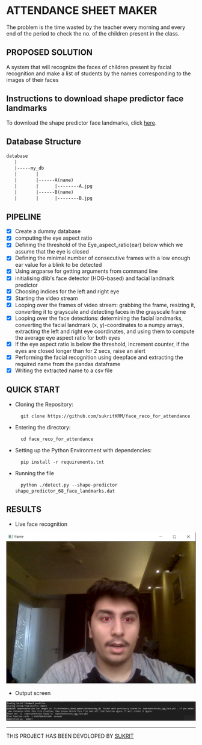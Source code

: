 # ATTENDANCE SHEET MAKER
The problem is the time wasted by the teacher every morning and every end of the period to check the no. of the children present in the class.

## PROPOSED SOLUTION
A system that will recognize the faces of children present by facial recognition and make a list of students by the names corresponding to the images of their faces

## Instructions to download shape predictor face landmarks
To download the shape predictor face landmarks, click <a href="https://drive.google.com/drive/folders/1XpA2wKfutscRGtWhQ-cUxYsTatOH7ihl?usp=sharing">here</a>.

## Database Structure
```
database
   |
   |-----my_db
   |       |
   |       |------A(name)
   |       |      |--------A.jpg
   |       |------B(name)
   |       |      |--------B.jpg

```
## PIPELINE

- [X] Create a dummy database
- [X] computing the eye aspect ratio
- [X] Defining the threshold of the Eye_aspect_ratio(ear) below which we assume that the eye is closed
- [X] Defining the minimal number of consecutive frames with a low enough ear value for a blink to be detected
- [X] Using argparse for getting arguments from command line
- [X] initialising dlib's face detector (HOG-based) and facial landmark predictor
- [X] Choosing indices for the left and right eye
- [X] Starting the video stream
- [X] Looping over the frames of video stream: grabbing the frame, resizing it, converting it to grayscale and detecting faces in the grayscale frame
- [X] Looping over the face detections: determining the facial landmarks, converting the facial landmark (x, y)-coordinates to a numpy arrays, extracting the left and right eye coordinates, and using them to compute the average eye aspect ratio for both eyes
- [X] If the eye aspect ratio is below the threshold, increment counter, if the eyes are closed longer than for 2 secs, raise an alert
- [X] Performing the facial recognition using deepface and extracting the required name from the pandas dataframe
- [X] Writing the extracted name to a csv file 

## QUICK START
- Cloning the Repository: 

        git clone https://github.com/sukritKRM/face_reco_for_attendance
        
- Entering the directory: 

        cd face_reco_for_attendance
        
- Setting up the Python Environment with dependencies:

        pip install -r requirements.txt
       
- Running the file 

        python ./detect.py --shape-predictor shape_predictor_68_face_landmarks.dat   
        
## RESULTS
- Live face recognition 
<img src="assets/frame.jpg"> 

- Output screen
<img src="assets/output.jpg">

<HR>
   THIS PROJECT HAS BEEN DEVOLOPED BY <a href="https://github.com/sukritKRM">SUKRIT</a>
   
   

